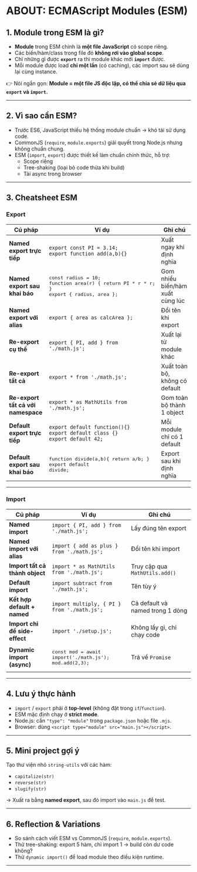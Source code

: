 # ABOUT: ECMAScript Modules (ESM)

## 1. Module trong ESM là gì?
- **Module** trong ESM chính là **một file JavaScript** có scope riêng.
- Các biến/hàm/class trong file đó **không rơi vào global scope**.
- Chỉ những gì được **`export`** ra thì module khác mới **`import`** được.
- Mỗi module được load **chỉ một lần** (có caching), các import sau sẽ dùng lại cùng instance.

👉 Nói ngắn gọn: **Module = một file JS độc lập, có thể chia sẻ dữ liệu qua `export` và `import`.**

---

## 2. Vì sao cần ESM?
- Trước ES6, JavaScript thiếu hệ thống module chuẩn → khó tái sử dụng code.
- CommonJS (`require`, `module.exports`) giải quyết trong Node.js nhưng không chuẩn chung.
- ESM (`import`, `export`) được thiết kế làm chuẩn chính thức, hỗ trợ:
    - Scope riêng
    - Tree-shaking (loại bỏ code thừa khi build)
    - Tải async trong browser

---

## 3. Cheatsheet ESM

### Export

| Cú pháp | Ví dụ | Ghi chú |
|---------|-------|---------|
| **Named export trực tiếp** | `export const PI = 3.14;`<br>`export function add(a,b){}` | Xuất ngay khi định nghĩa |
| **Named export sau khai báo** | <pre>const radius = 10;<br>function area(r) { return PI * r * r; }<br>export { radius, area };</pre> | Gom nhiều biến/hàm xuất cùng lúc |
| **Named export với alias** | `export { area as calcArea };` | Đổi tên khi export |
| **Re-export cụ thể** | `export { PI, add } from './math.js';` | Xuất lại từ module khác |
| **Re-export tất cả** | `export * from './math.js';` | Xuất toàn bộ, không có default |
| **Re-export tất cả với namespace** | `export * as MathUtils from './math.js';` | Gom toàn bộ thành 1 object |
| **Default export trực tiếp** | `export default function(){}`<br>`export default class {}`<br>`export default 42;` | Mỗi module chỉ có 1 default |
| **Default export sau khai báo** | <pre>function divide(a,b){ return a/b; }<br>export default divide;</pre> | Export sau khi định nghĩa |

---

### Import

| Cú pháp | Ví dụ | Ghi chú |
|---------|-------|---------|
| **Named import** | `import { PI, add } from './math.js';` | Lấy đúng tên export |
| **Named import với alias** | `import { add as plus } from './math.js';` | Đổi tên khi import |
| **Import tất cả thành object** | `import * as MathUtils from './math.js';` | Truy cập qua `MathUtils.add()` |
| **Default import** | `import subtract from './math.js';` | Tên tùy ý |
| **Kết hợp default + named** | `import multiply, { PI } from './math.js';` | Cả default và named trong 1 dòng |
| **Import chỉ để side-effect** | `import './setup.js';` | Không lấy gì, chỉ chạy code |
| **Dynamic import (async)** | <pre>const mod = await import('./math.js');<br>mod.add(2,3);</pre> | Trả về `Promise` |

---

## 4. Lưu ý thực hành
- `import` / `export` phải ở **top-level** (không đặt trong `if`/`function`).
- ESM mặc định chạy ở **strict mode**.
- Node.js: cần `"type": "module"` trong `package.json` hoặc file `.mjs`.
- Browser: dùng `<script type="module" src="main.js"></script>`.

---

## 5. Mini project gợi ý
Tạo thư viện nhỏ `string-utils` với các hàm:
- `capitalize(str)`
- `reverse(str)`
- `slugify(str)`

→ Xuất ra bằng **named export**, sau đó import vào `main.js` để test.

---

## 6. Reflection & Variations
- So sánh cách viết ESM vs CommonJS (`require`, `module.exports`).
- Thử tree-shaking: export 5 hàm, chỉ import 1 → build còn dư code không?
- Thử `dynamic import()` để load module theo điều kiện runtime.

---
